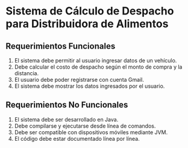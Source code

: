 # Sistema de Cálculo de Despacho para Distribuidora de Alimentos

## Requerimientos Funcionales
1. El sistema debe permitir al usuario ingresar datos de un vehículo.
2. Debe calcular el costo de despacho según el monto de compra y la distancia.
3. El usuario debe poder registrarse con cuenta Gmail.
4. El sistema debe mostrar los datos ingresados por el usuario.

## Requerimientos No Funcionales
1. El sistema debe ser desarrollado en Java.
2. Debe compilarse y ejecutarse desde línea de comandos.
3. Debe ser compatible con dispositivos móviles mediante JVM.
4. El código debe estar documentado línea por línea.
